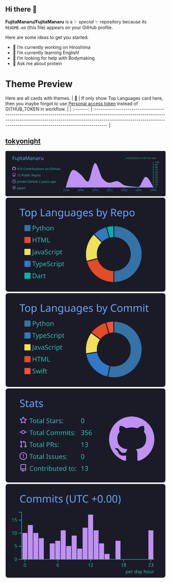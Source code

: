 ## Hi there 👋

**FujitaManaru/FujitaManaru** is a ✨ _special_ ✨ repository because its `README.md` (this file) appears on your GitHub profile.

Here are some ideas to get you started:

- 🔭 I’m currently working on Hiroshima
- 🌱 I’m currently learning English!
- 🤔 I’m looking for help with Bodymaking
- 💬 Ask me about protein

# Theme Preview

Here are all cards with themes.
| :bell: | If only show Top Languages card here, then you maybe forgot to use [Personal access token](https://docs.github.com/en/actions/configuring-and-managing-workflows/creating-and-storing-encrypted-secrets) instead of GITHUB_TOKEN in workflow. |
| :-------: | :------------------------------------------------------------------------------------------------------------------------------------------------------------------------------------------------------------------------------------------------ |

## [tokyonight](./tokyonight/README.md)
[![](https://raw.githubusercontent.com/FujitaManaru/FujitaManaru/main/profile-summary-card-output/tokyonight/0-profile-details.svg)](https://github.com/vn7n24fzkq/github-profile-summary-cards)
[![](https://raw.githubusercontent.com/FujitaManaru/FujitaManaru/main/profile-summary-card-output/tokyonight/1-repos-per-language.svg)](https://github.com/vn7n24fzkq/github-profile-summary-cards) [![](https://raw.githubusercontent.com/FujitaManaru/FujitaManaru/main/profile-summary-card-output/tokyonight/2-most-commit-language.svg)](https://github.com/vn7n24fzkq/github-profile-summary-cards)
[![](https://raw.githubusercontent.com/FujitaManaru/FujitaManaru/main/profile-summary-card-output/tokyonight/3-stats.svg)](https://github.com/vn7n24fzkq/github-profile-summary-cards) [![](https://raw.githubusercontent.com/FujitaManaru/FujitaManaru/main/profile-summary-card-output/tokyonight/4-productive-time.svg)](https://github.com/vn7n24fzkq/github-profile-summary-cards)
